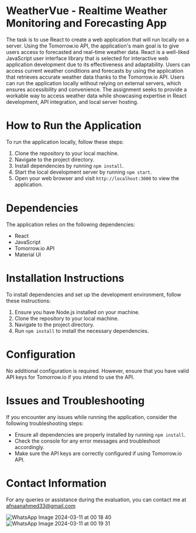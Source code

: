 # WeatherVue - Realtime Weather Monitoring and Forecasting App
The task is to use React to create a web application that will run locally on a server. Using the Tomorrow.io API, the application's main goal is to give users access to forecasted and real-time weather data. React is a well-liked JavaScript user interface library that is selected for interactive web application development due to its effectiveness and adaptability. Users can access current weather conditions and forecasts by using the application that retrieves accurate weather data thanks to the Tomorrow.io API. Users can run the application locally without relying on external servers, which ensures accessibility and convenience. The assignment seeks to provide a workable way to access weather data while showcasing expertise in React development, API integration, and local server hosting.


# How to Run the Application
To run the application locally, follow these steps:
1. Clone the repository to your local machine.
2. Navigate to the project directory.
3. Install dependencies by running `npm install`.
4. Start the local development server by running `npm start`.
5. Open your web browser and visit `http://localhost:3000` to view the application.

# Dependencies
The application relies on the following dependencies:
- React
- JavaScript
- Tomorrow.io API
- Material UI

# Installation Instructions
To install dependencies and set up the development environment, follow these instructions:
1. Ensure you have Node.js installed on your machine.
2. Clone the repository to your local machine.
3. Navigate to the project directory.
4. Run `npm install` to install the necessary dependencies.

# Configuration
No additional configuration is required. However, ensure that you have valid API keys for Tomorrow.io if you intend to use the API.

# Issues and Troubleshooting
If you encounter any issues while running the application, consider the following troubleshooting steps:
- Ensure all dependencies are properly installed by running `npm install`.
- Check the console for any error messages and troubleshoot accordingly.
- Make sure the API keys are correctly configured if using Tomorrow.io API.

# Contact Information
For any queries or assistance during the evaluation, you can contact me at afnaanahmed33@gmail.com

![WhatsApp Image 2024-03-11 at 00 18 40](https://github.com/iamafnaan/WeatherVue-Weather-App-React/assets/86117671/da7809b3-2585-4377-bc02-8830913f8322)
![WhatsApp Image 2024-03-11 at 00 19 31](https://github.com/iamafnaan/WeatherVue-Weather-App-React/assets/86117671/b65107e5-de8c-422e-a5f5-d8d5b80a7980)
